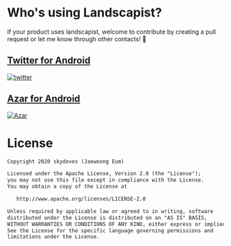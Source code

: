 
# Who's using Landscapist?
If your product uses landscapist, welcome to contribute by creating a pull request or let me know through other contacts! 🤗

## [Twitter for Android](https://user-images.githubusercontent.com/24237865/125583736-f0ffa76f-8f87-433b-a9fd-192231dc5e63.jpg)

[![twitter](https://user-images.githubusercontent.com/24237865/125583182-9527dd48-433e-4e17-ae52-3f2bb544a847.jpg)](https://play.google.com/store/apps/details?id=com.twitter.android)

## [Azar for Android](https://user-images.githubusercontent.com/24237865/155270807-5edcab23-2690-4c05-a068-885ee5558b25.jpeg)

[![Azar](https://user-images.githubusercontent.com/24237865/155271118-2bbd5087-58b3-4360-a545-8fe4fc42efc8.jpg)](https://play.google.com/store/apps/details?id=com.azarlive.android)

# License
```xml
Copyright 2020 skydoves (Jaewoong Eum)

Licensed under the Apache License, Version 2.0 (the "License");
you may not use this file except in compliance with the License.
You may obtain a copy of the License at

   http://www.apache.org/licenses/LICENSE-2.0

Unless required by applicable law or agreed to in writing, software
distributed under the License is distributed on an "AS IS" BASIS,
WITHOUT WARRANTIES OR CONDITIONS OF ANY KIND, either express or implied.
See the License for the specific language governing permissions and
limitations under the License.
```
